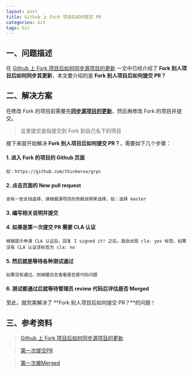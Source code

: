 ```yaml
---
layout: post
title: Github 上 Fork 项目后如何提交 PR 
categories: Git 
tags: Git
---
```


## 一、问题描述

在 [Github 上 Fork 项目后如何同步源项目的更新](http://thinkerou.com/2016-03/git-fork-sync/) 一文中已经介绍了 **Fork 别人项目后如何同步其更新**，本文要介绍的是 **Fork 别人项目后如何提交 PR？** 

## 二、解决方案

在修改 Fork 的项目前需要先[**同步源项目的更新**](http://thinkerou.com/2016-03/git-fork-sync/)，然后再修改 Fork 的项目并提交。

> 这里提交是指提交到 Fork 到自己名下的项目

接下来就开始解决 **Fork 别人项目后如何提交 PR？**，需要如下几个步骤：

#### 1. 进入 Fork 的项目的 Github 页面

>
    如：https://github.com/thinkerou/grpc

#### 2. 点击页面的 **New pull request**

>
    会有一些支线选择，请根据源项目的贡献说明来选择，如：选择 master
    
#### 3. 编写相关说明并提交
    
#### 4. 如果是第一次提交 PR 需要 CLA 认证

>
    根据提示申请 CLA 认证后，回复 I signed it! 之后，就会出现 cla: yes 标签，如果没有 CLA 认证该标签为 cla: no
     
#### 5. 然后就是等待各种测试通过

>
    如果没有通过，则根据日志查看是否是代码问题
    
#### 6. 测试都通过后就等待管理员 review 代码后评估是否 Merged

至此，就完美解决了 **Fork 别人项目后如何提交 PR？**的问题！

<!--more-->

## 三、参考资料

> [Github 上 Fork 项目后如何同步源项目的更新](http://thinkerou.com/2016-03/git-fork-sync/)

> [第一次提交PR](https://github.com/grpc/grpc/pull/6308#partial-pull-merging)

> [第一次被Merged](https://github.com/tornadoweb/tornado/pull/1704)

